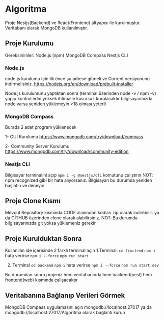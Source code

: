 # Algoritma

Proje Nestjs(Backend) ve React(Frontend) altyapısı ile kurulmuştur. Veritabanı olarak MongoDB kullanılmıştır.


## Proje Kurulumu

Gereksinimler:
Node.js (npm)
MongoDB Compass
Nestjs CLI

### Node.js
node.js kurulumu için ilk önce şu adrese gitmeli ve Current versiyonunu indirmelisiniz.
https://nodejs.org/en/download/prebuilt-installer


Node.js kurulumunu yaptıktan sonra (terminal üzerinden node -v / npm -v) yapıp kontrol edin
yüksek ihtimalle kusursuz kurulacaktır
bilgisayarınızda node varsa yeniden yüklemeyin >18 olması yeterli


### MongoDB Compass
Burada 2 adet program yüklenecek

1- GUI Kurulumu
https://www.mongodb.com/try/download/compass

2- Community Server Kurulumu
https://www.mongodb.com/try/download/community-edition

### Nestjs CLI
Bilgisayar terminalini açıp `npm i -g @nestjs/cli` komutunu çalıştırın
NOT: npm recognized gibi bir hata alıyorsanız. Bilgisayarı bu durumda yeniden başlatın ve deneyin


## Proje Clone Kısmı
Mevcut Repository kısmında CODE alanından kodları zip olarak indirebilir.
ya da
GİTHUB üzerinden clone olarak alabilirsiniz.
NOT: Bu durumda bilgisayarınızda git yoksa yüklemeniz gerekir

## Proje Kurulduktan Sonra
Kullanılan ide içerisinde 2 farklı terminal açın
1.Terminal:
`cd frontend`
`npm i` hata verirse `npm i --force`
`npm run start`

2. Terminal
`cd backend`
`npm i` hata verirse `npm i --force`
`npm run start:dev`

Bu durumdan sonra projeniz hem veritabanında hem backend(nest) hem frontend(web) kısmında çalışacaktır

## Veritabanına Bağlanıp Verileri Görmek
MongoDB Compass uygulamasını açın
mongodb://localhost:27017 ya da mongodb://localhost:27017/Algoritma
olarak bağlantı kurun
